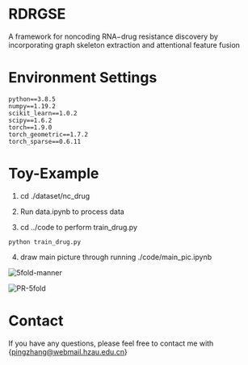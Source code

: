 # RDRGSE
A framework for noncoding RNA−drug resistance discovery by incorporating graph skeleton extraction and attentional feature fusion

# Environment Settings
```
python==3.8.5
numpy==1.19.2
scikit_learn==1.0.2
scipy==1.6.2
torch==1.9.0
torch_geometric==1.7.2
torch_sparse==0.6.11
```
# Toy-Example


1. cd  ./dataset/nc_drug

2. Run data.ipynb to process data
3. cd ../code to perform train_drug.py

```
python train_drug.py
```
4. draw main picture through running ./code/main_pic.ipynb

![5fold-manner](https://user-images.githubusercontent.com/88961297/234865945-7147c83f-d5a2-4898-8e77-cc8d22b67551.jpg)

![PR-5fold](https://user-images.githubusercontent.com/88961297/234865963-7169e474-719f-46d0-975c-18e070f07238.jpg)





# Contact
If you have any questions, please feel free to contact me with {pingzhang@webmail.hzau.edu.cn}
